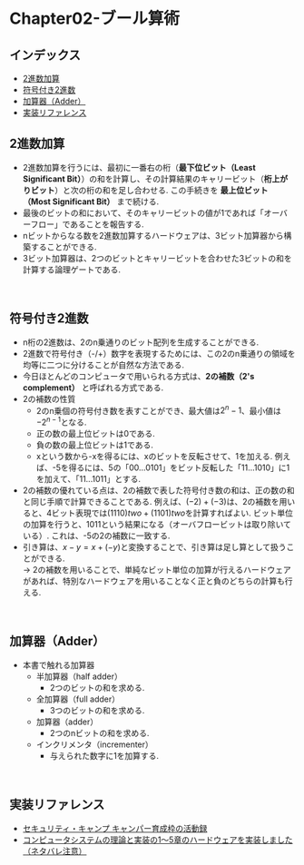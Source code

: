 # Chapter02-ブール算術

## インデックス
* [2進数加算](#binary-addition)
* [符号付き2進数](#signed-binary)
* [加算器（Adder）](#adder)
* [実装リファレンス](#reference)

<a id="binary-addition"></a>

## 2進数加算
* 2進数加算を行うには、最初に一番右の桁（**最下位ビット（Least Significant Bit）**）の和を計算し、その計算結果のキャリービット（**桁上がりビット**）と次の桁の和を足し合わせる. この手続きを **最上位ビット（Most Significant Bit）** まで続ける.
* 最後のビットの和において、そのキャリービットの値が1であれば「オーバーフロー」であることを報告する.
* nビットからなる数を2進数加算するハードウェアは、3ビット加算器から構築することができる.
* 3ビット加算器は、2つのビットとキャリービットを合わせた3ビットの和を計算する論理ゲートである.
<br />

<a id="signed-binary"></a>

## 符号付き2進数
* n桁の2進数は、2のn乗通りのビット配列を生成することができる.
* 2進数で符号付き（-/+）数字を表現するためには、この2のn乗通りの領域を均等に二つに分けることが自然な方法である.
* 今日ほとんどのコンピュータで用いられる方式は、**2の補数（2's complement）** と呼ばれる方式である.
* 2の補数の性質
	* 2のn乗個の符号付き数を表すことができ、最大値は$2^n - 1$、最小値は$-2^{n-1}$となる.
	* 正の数の最上位ビットは0である.
	* 負の数の最上位ビットは1である.
	* xという数から-xを得るには、xのビットを反転させて、1を加える. 例えば、-5を得るには、5の「00...0101」をビット反転した「11...1010」に1を加えて、「11...1011」とする.
* 2の補数の優れている点は、2の補数で表した符号付き数の和は、正の数の和と同じ手順で計算できることである. 例えば、$(-2) + (-3)$は、2の補数を用いると、4ビット表現では$(1110)two + (1101)two$を計算すればよい. ビット単位の加算を行うと、1011という結果になる（オーバフロービットは取り除いている）. これは、-5の2の補数に一致する.
* 引き算は、$x - y = x + (-y)$と変換することで、引き算は足し算として扱うことができる.<br>
-> 2の補数を用いることで、単純なビット単位の加算が行えるハードウェアがあれば、特別なハードウェアを用いることなく正と負のどちらの計算も行える.
<br />

<a id="adder"></a>

## 加算器（Adder）
* 本書で触れる加算器
	* 半加算器（half adder）
		* 2つのビットの和を求める.
	* 全加算器（full adder）
		* 3つのビットの和を求める.
	* 加算器（adder）
		* 2つのnビットの和を求める.
	* インクリメンタ（incrementer）
		* 与えられた数字に1を加算する.
<br />

<a id="reference"></a>

## 実装リファレンス
* [セキュリティ・キャンプ キャンパー育成枠の活動録](https://genkai-io.hatenablog.jp/entry/2018/11/14/111204)
* [コンピュータシステムの理論と実装の1〜5章のハードウェアを実装しました（ネタバレ注意）](https://nihemak.hatenablog.com/entry/2019/04/28/150541#Not)
